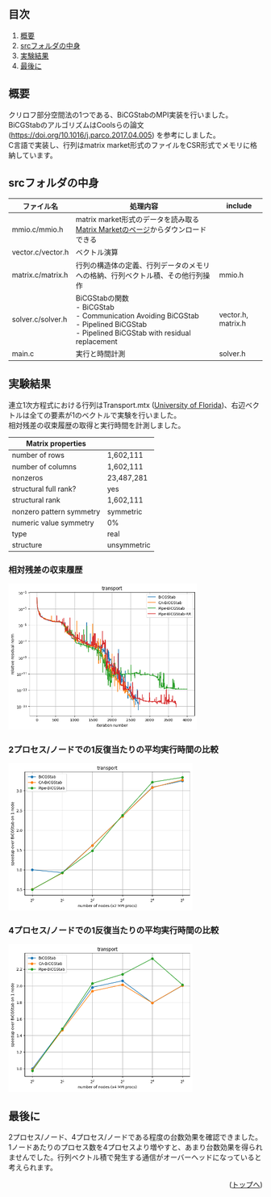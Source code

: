 ## 目次

1. [概要](#概要)
2. [srcフォルダの中身](#srcフォルダの中身)
3. [実験結果](#実験結果)
4. [最後に](#最後に)

## 概要

クリロフ部分空間法の1つである、BiCGStabのMPI実装を行いました。<br>
BiCGStabのアルゴリズムはCoolsらの論文 (https://doi.org/10.1016/j.parco.2017.04.005) を参考にしました。<br>
C言語で実装し、行列はmatrix market形式のファイルをCSR形式でメモリに格納しています。

## srcフォルダの中身

| ファイル名                | 処理内容                                                           | include |
| ------------------- | ----------------------------------------------------------------------- | ------------------------------------------------------------------------------------------ |
| mmio.c/mmio.h       | matrix market形式のデータを読み取る<br>[Matrix Marketのページ](https://math.nist.gov/MatrixMarket/mmio-c.html)からダウンロードできる |   |
| vector.c/vector.h   | ベクトル演算                                                          |  |
| matrix.c/matrix.h   | 行列の構造体の定義、行列データのメモリへの格納、行列ベクトル積、その他行列操作  | mmio.h |
| solver.c/solver.h   | BiCGStabの関数<br> - BiCGStab <br> - Communication Avoiding BiCGStab <br> - Pipelined BiCGStab <br> - Pipelined BiCGStab with residual replacement  | vector.h, matrix.h |
| main.c              | 実行と時間計測                                     | solver.h |


## 実験結果

連立1次方程式における行列はTransport.mtx ([University of Florida](https://www.cise.ufl.edu/research/sparse/matrices/Janna/Transport.html))、右辺ベクトルは全ての要素が1のベクトルで実験を行いました。
<br>相対残差の収束履歴の取得と実行時間を計測しました。

| Matrix properties  |  |
| ------------------------- | ------------- |
| number of rows            | 1,602,111     |
| number of columns         | 1,602,111     |
| nonzeros                  | 23,487,281    |
| structural full rank?     | yes           |
| structural rank           | 1,602,111     |
| nonzero pattern symmetry  | symmetric     |
| numeric value symmetry    | 0%            |
| type                      | real          |
| structure                 | unsymmetric   |

### 相対残差の収束履歴
![Residual Result](doc/residual_result.png)

### 2プロセス/ノードでの1反復当たりの平均実行時間の比較
![Speedup 2 Processes](doc/speedup_2procs.png)

### 4プロセス/ノードでの1反復当たりの平均実行時間の比較
![Speedup 4 Processes](doc/speedup_4procs.png)

<div id="top"></div>

## 最後に

2プロセス/ノード、4プロセス/ノードである程度の台数効果を確認できました。<br>
1ノードあたりのプロセス数を4プロセスより増やすと、あまり台数効果を得られませんでした。行列ベクトル積で発生する通信がオーバーヘッドになっていると考えられます。

<p align="right">(<a href="#top">トップへ</a>)</p>
